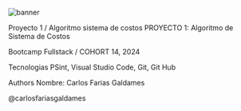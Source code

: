 ![banner](https://github.com/carlosfariasgaldames/proyecto-1_Algoritmo-de-sistema-de-costos/assets/162807532/72505125-ef8d-4cf3-a3b0-2e61a30775ef)


Proyecto 1 / Algoritmo sistema de costos
PROYECTO 1: Algoritmo de Sistema de Costos

Bootcamp Fullstack / COHORT 14, 2024

Tecnologias
PSint, Visual Studio Code, Git, Git Hub

Authors
Nombre: Carlos Farias Galdames

@carlosfariasgaldames


